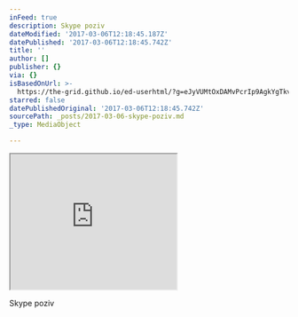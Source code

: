 ```yaml
---
inFeed: true
description: Skype poziv
dateModified: '2017-03-06T12:18:45.187Z'
datePublished: '2017-03-06T12:18:45.742Z'
title: ''
author: []
publisher: {}
via: {}
isBasedOnUrl: >-
  https://the-grid.github.io/ed-userhtml/?g=eJyVUMtOxDAMvPcrIp9AgkYgTkvbA3zCHhGKotQCt81DsbPAIv6dZPfAbSVOlsYz4_EM7DIlUfKVcATBT9GLPdgzCoqzG-FdJPFOa0ZXMva8Vq5lRuHeRa9JcxsL69PmtmTqF4Zp0GeXqRtmOiiaR9g3wlMRicE8220zLoaATowciQOaNfoSaLWOFjR3MHVquJivEk6WfaGr705BsB5hp2DOMc3xI8BNBXFDj0Ea_s_7TZ1sFnKUbBCuFi9wQQKvTUHevuGeji3J_UOnfq4f6x9_ZejaxvQLLyiEug
starred: false
datePublishedOriginal: '2017-03-06T12:18:45.742Z'
sourcePath: _posts/2017-03-06-skype-poziv.md
_type: MediaObject

---
```

<iframe src="https://the-grid.github.io/ed-userhtml/?g=eJyVUMtOxDAMvPcrIp9AgkYgTkvbA3zCHhGKotQCt81DsbPAIv6dZPfAbSVOlsYz4_EM7DIlUfKVcATBT9GLPdgzCoqzG-FdJPFOa0ZXMva8Vq5lRuHeRa9JcxsL69PmtmTqF4Zp0GeXqRtmOiiaR9g3wlMRicE8220zLoaATowciQOaNfoSaLWOFjR3MHVquJivEk6WfaGr705BsB5hp2DOMc3xI8BNBXFDj0Ea_s_7TZ1sFnKUbBCuFi9wQQKvTUHevuGeji3J_UOnfq4f6x9_ZejaxvQLLyiEug" height="244" style=""></iframe>

Skype poziv